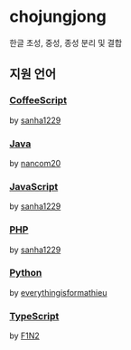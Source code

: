 # chojungjong
한글 초성, 중성, 종성 분리 및 결합

## 지원 언어

### [CoffeeScript](https://github.com/sweetcorn1229/chojungjong/blob/main/coffeescript/docs.md)
by [sanha1229](https://github.com/sanha1229)

### [Java](https://github.com/sweetcorn1229/chojungjong/blob/main/java/docs.md)
by [nancom20](https://github.com/nancom20)

### [JavaScript](https://github.com/sweetcorn1229/chojungjong/blob/main/javascript/docs.md)
by [sanha1229](https://github.com/sanha1229)

### [PHP](https://github.com/sweetcorn1229/chojungjong/blob/main/php/docs.md)
by [sanha1229](https://github.com/sanha1229)

### [Python](https://github.com/sweetcorn1229/chojungjong/blob/main/python/docs.md)
by [everythingisformathieu](https://github.com/everythingisformathieu)

### [TypeScript](https://github.com/sweetcorn1229/chojungjong/blob/main/typescript/docs.md)
by [F1N2](https://github.com/F1N2)
